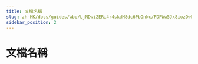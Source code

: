 ```yaml
---
title: 文檔名稱
slug: zh-HK/docs/guides/wbo/LjNDwiZERi4r4skdM8dc6PbOnkc/FDPWw5Jx8iozOwk0K0Sc5Vzxngd/NftiwdwOIinRhskLug5c11mOnZc
sidebar_position: 2
---
```



# 文檔名稱

